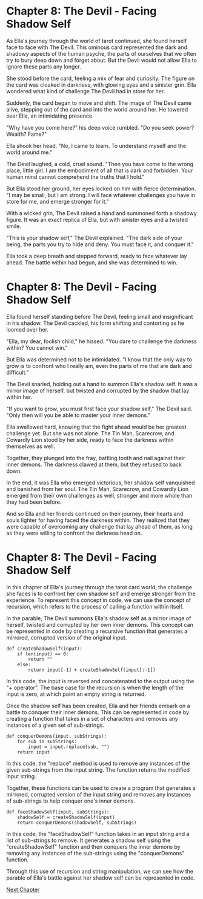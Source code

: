 # Chapter 8: The Devil - Facing Shadow Self

As Ella's journey through the world of tarot continued, she found herself face to face with The Devil. This ominous card represented the dark and shadowy aspects of the human psyche, the parts of ourselves that we often try to bury deep down and forget about. But the Devil would not allow Ella to ignore these parts any longer.

She stood before the card, feeling a mix of fear and curiosity. The figure on the card was cloaked in darkness, with glowing eyes and a sinister grin. Ella wondered what kind of challenge The Devil had in store for her.

Suddenly, the card began to move and shift. The image of The Devil came alive, stepping out of the card and into the world around her. He towered over Ella, an intimidating presence.

"Why have you come here?" his deep voice rumbled. "Do you seek power? Wealth? Fame?"

Ella shook her head. "No, I came to learn. To understand myself and the world around me."

The Devil laughed, a cold, cruel sound. "Then you have come to the wrong place, little girl. I am the embodiment of all that is dark and forbidden. Your human mind cannot comprehend the truths that I hold."

But Ella stood her ground, her eyes locked on him with fierce determination. "I may be small, but I am strong. I will face whatever challenges you have in store for me, and emerge stronger for it."

With a wicked grin, The Devil raised a hand and summoned forth a shadowy figure. It was an exact replica of Ella, but with sinister eyes and a twisted smile.

"This is your shadow self," The Devil explained. "The dark side of your being, the parts you try to hide and deny. You must face it, and conquer it."

Ella took a deep breath and stepped forward, ready to face whatever lay ahead. The battle within had begun, and she was determined to win.
# Chapter 8: The Devil - Facing Shadow Self

Ella found herself standing before The Devil, feeling small and insignificant in his shadow. The Devil cackled, his form shifting and contorting as he loomed over her.

"Ella, my dear, foolish child," he hissed. "You dare to challenge the darkness within? You cannot win."

But Ella was determined not to be intimidated. "I know that the only way to grow is to confront who I really am, even the parts of me that are dark and difficult."

The Devil snarled, holding out a hand to summon Ella's shadow self. It was a mirror image of herself, but twisted and corrupted by the shadow that lay within her.

"If you want to grow, you must first face your shadow self," The Devil said. "Only then will you be able to master your inner demons."

Ella swallowed hard, knowing that the fight ahead would be her greatest challenge yet. But she was not alone. The Tin Man, Scarecrow, and Cowardly Lion stood by her side, ready to face the darkness within themselves as well.

Together, they plunged into the fray, battling tooth and nail against their inner demons. The darkness clawed at them, but they refused to back down.

In the end, it was Ella who emerged victorious, her shadow self vanquished and banished from her soul. The Tin Man, Scarecrow, and Cowardly Lion emerged from their own challenges as well, stronger and more whole than they had been before.

And so Ella and her friends continued on their journey, their hearts and souls lighter for having faced the darkness within. They realized that they were capable of overcoming any challenge that lay ahead of them, as long as they were willing to confront the darkness head on.
# Chapter 8: The Devil - Facing Shadow Self

In this chapter of Ella's journey through the tarot card world, the challenge she faces is to confront her own shadow self and emerge stronger from the experience. To represent this concept in code, we can use the concept of recursion, which refers to the process of calling a function within itself.

In the parable, The Devil summons Ella's shadow self as a mirror image of herself, twisted and corrupted by her own inner demons. This concept can be represented in code by creating a recursive function that generates a mirrored, corrupted version of the original input.

```
def createShadowSelf(input):
    if len(input) == 0:
        return ""
    else:
        return input[-1] + createShadowSelf(input[:-1])
```

In this code, the input is reversed and concatenated to the output using the "+ operator". The base case for the recursion is when the length of the input is zero, at which point an empty string is returned.

Once the shadow self has been created, Ella and her friends embark on a battle to conquer their inner demons. This can be represented in code by creating a function that takes in a set of characters and removes any instances of a given set of sub-strings.

```
def conquerDemons(input, subStrings):
    for sub in subStrings:
        input = input.replace(sub, "")
    return input
```

In this code, the "replace" method is used to remove any instances of the given sub-strings from the input string. The function returns the modified input string.

Together, these functions can be used to create a program that generates a mirrored, corrupted version of the input string and removes any instances of sub-strings to help conquer one's inner demons.

```
def faceShadowSelf(input, subStrings):
    shadowSelf = createShadowSelf(input)
    return conquerDemons(shadowSelf, subStrings)
```

In this code, the "faceShadowSelf" function takes in an input string and a list of sub-strings to remove. It generates a shadow self using the "createShadowSelf" function and then conquers the inner demons by removing any instances of the sub-strings using the "conquerDemons" function.

Through this use of recursion and string manipulation, we can see how the parable of Ella's battle against her shadow self can be represented in code.


[Next Chapter](09_Chapter09.md)